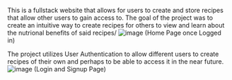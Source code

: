 This is a fullstack website that allows for users to create and store recipes that allow other users to gain access to. The goal of the project was to create an intuitive way to create recipes for others to view and learn about the nutrional benefits of said recipes/
 ![image](https://github.com/MrGrinchFx/Mindful-Meals/assets/121095365/026b4797-206f-4bb1-82d1-ecc0b7023948) (Home Page once Logged in)

 The project utilizes User Authentication to allow different users to create recipes of their own and perhaps to be able to access it in the near future.
 ![image](https://github.com/MrGrinchFx/Mindful-Meals/assets/121095365/be43d246-45bf-40a2-bb00-8fa6e6e4b9bf) (Login and Signup Page)


 
